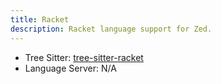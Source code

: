 ```yaml
---
title: Racket
description: Racket language support for Zed.
---
```


- Tree Sitter: [tree-sitter-racket](https://github.com/zed-industries/tree-sitter-racket)
- Language Server: N/A
